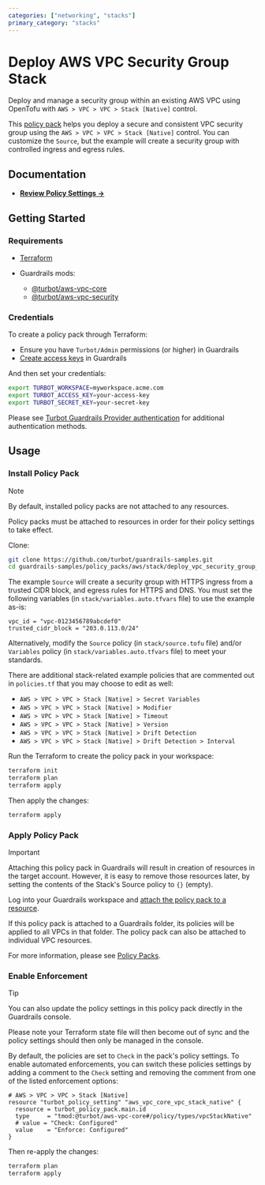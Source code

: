 ```yaml
---
categories: ["networking", "stacks"]
primary_category: "stacks"
---
```


# Deploy AWS VPC Security Group Stack

Deploy and manage a security group within an existing AWS VPC using OpenTofu with `AWS > VPC > VPC > Stack [Native]` control.

This [policy pack](https://turbot.com/guardrails/docs/concepts/policy-packs) helps you deploy a secure and consistent VPC security group using the `AWS > VPC > VPC > Stack [Native]` control. You can customize the `Source`, but the example will create a security group with controlled ingress and egress rules.

## Documentation

- **[Review Policy Settings →](https://hub.guardrails.turbot.com/policy-packs/aws_vpc_deploy_vpc_security_group_stack/settings)**

## Getting Started

### Requirements

- [Terraform](https://developer.hashicorp.com/terraform/install)

- Guardrails mods:
  - [@turbot/aws-vpc-core](https://hub.guardrails.turbot.com/mods/aws/mods/aws-vpc-core)
  - [@turbot/aws-vpc-security](https://hub.guardrails.turbot.com/mods/aws/mods/aws-vpc-security)

### Credentials

To create a policy pack through Terraform:

- Ensure you have `Turbot/Admin` permissions (or higher) in Guardrails
- [Create access keys](https://turbot.com/guardrails/docs/guides/iam/access-keys#generate-a-new-guardrails-api-access-key) in Guardrails

And then set your credentials:

```sh
export TURBOT_WORKSPACE=myworkspace.acme.com
export TURBOT_ACCESS_KEY=your-access-key
export TURBOT_SECRET_KEY=your-secret-key
```

Please see [Turbot Guardrails Provider authentication](https://registry.terraform.io/providers/turbot/turbot/latest/docs#authentication) for additional authentication methods.

## Usage

### Install Policy Pack

> [!NOTE]
> By default, installed policy packs are not attached to any resources.
>
> Policy packs must be attached to resources in order for their policy settings to take effect.

Clone:

```sh
git clone https://github.com/turbot/guardrails-samples.git
cd guardrails-samples/policy_packs/aws/stack/deploy_vpc_security_group_stack
```

The example `Source` will create a security group with HTTPS ingress from a trusted CIDR block, and egress rules for HTTPS and DNS. You must set the following variables (in `stack/variables.auto.tfvars` file) to use the example as-is:

```hcl
vpc_id = "vpc-0123456789abcdef0"
trusted_cidr_block = "203.0.113.0/24"
```

Alternatively, modify the `Source` policy (in `stack/source.tofu` file) and/or `Variables` policy (in `stack/variables.auto.tfvars` file) to meet your standards.

There are additional stack-related example policies that are commented out in `policies.tf` that you may choose to edit as well:

- `AWS > VPC > VPC > Stack [Native] > Secret Variables`
- `AWS > VPC > VPC > Stack [Native] > Modifier`
- `AWS > VPC > VPC > Stack [Native] > Timeout`
- `AWS > VPC > VPC > Stack [Native] > Version`
- `AWS > VPC > VPC > Stack [Native] > Drift Detection`
- `AWS > VPC > VPC > Stack [Native] > Drift Detection > Interval`

Run the Terraform to create the policy pack in your workspace:

```sh
terraform init
terraform plan
terraform apply
```

Then apply the changes:

```sh
terraform apply
```

### Apply Policy Pack

> [!IMPORTANT]
> Attaching this policy pack in Guardrails will result in creation of resources in the target account. However, it is easy to remove those resources later, by setting the contents of the Stack's Source policy to `{}` (empty).

Log into your Guardrails workspace and [attach the policy pack to a resource](https://turbot.com/guardrails/docs/guides/policy-packs#attach-a-policy-pack-to-a-resource).

If this policy pack is attached to a Guardrails folder, its policies will be applied to all VPCs in that folder. The policy pack can also be attached to individual VPC resources.

For more information, please see [Policy Packs](https://turbot.com/guardrails/docs/concepts/policy-packs).

### Enable Enforcement

> [!TIP]
> You can also update the policy settings in this policy pack directly in the Guardrails console.
>
> Please note your Terraform state file will then become out of sync and the policy settings should then only be managed in the console.

By default, the policies are set to `Check` in the pack's policy settings. To enable automated enforcements, you can switch these policies settings by adding a comment to the `Check` setting and removing the comment from one of the listed enforcement options:

```hcl
# AWS > VPC > VPC > Stack [Native]
resource "turbot_policy_setting" "aws_vpc_core_vpc_stack_native" {
  resource = turbot_policy_pack.main.id
  type     = "tmod:@turbot/aws-vpc-core#/policy/types/vpcStackNative"
  # value = "Check: Configured"
  value    = "Enforce: Configured"
}
```

Then re-apply the changes:

```sh
terraform plan
terraform apply
```
